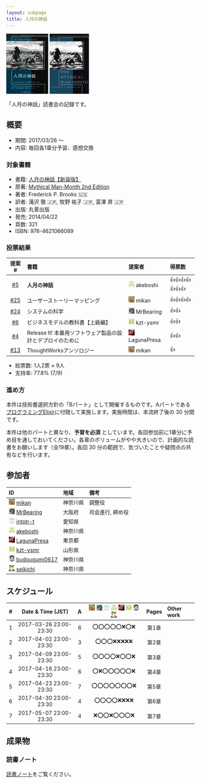 ```yaml
---
layout: subpage
title: 人月の神話
---
```


[![人月の神話【新装版】](/images/cover-manmonth.jpg)](https://www.amazon.co.jp/dp/4621066080)
[![Mythical Man-Month 2nd Edition](/images/cover-manmonth-en.jpg)](http://www.informit.com/store/mythical-man-month-essays-on-software-engineering-anniversary-9780201835953)

「人月の神話」読書会の記録です。

## 概要

* 期間: 2017/03/26 ～
* 内容: 毎回各1章分予習、感想交換

### 対象書籍

* 書籍: [人月の神話【新装版】](https://www.amazon.co.jp/dp/4621066080)
* 原著: [Mythical Man-Month 2nd Edition](http://www.informit.com/store/mythical-man-month-essays-on-software-engineering-anniversary-9780201835953)
* 著者: Frederick P. Brooks :us:
* 訳者:  滝沢 徹 :jp:, 牧野 祐子 :jp:, 富澤 昇 :jp:
* 出版: 丸善出版
* 発売: 2014/04/22
* 頁数: 321
* ISBN: 978-4621066089

### 投票結果

| 提案 #                                                  | 書籍                                                   | 提案者                                            | 得票数                      |
|:-------------------------------------------------------:|:------------------------------------------------------|:--------------------------------------------------|:---------------------------|
| [#5](https://github.com/aosn/aosn.github.io/issues/5)   | **人月の神話**                                         | ![](/images/users/akeboshi_16.png) akeboshi       |:+1::+1::+1::+1::+1::+1::+1:|
| [#25](https://github.com/aosn/aosn.github.io/issues/25) | ユーザーストーリーマッピング                             | ![](/images/users/mikan_16.png) mikan             |:+1::+1::+1::+1:            |
| [#24](https://github.com/aosn/aosn.github.io/issues/24) | システムの科学                                          | ![](/images/users/MrBearing_16.png) MrBearing     |:+1::+1:                   |
| [#6](https://github.com/aosn/aosn.github.io/issues/6)   | ビジネスモデルの教科書【上級編】                          | ![](/images/users/kzt-ysmr_16.png) kzt-ysmr       |:+1::+1:                   |
| [#4](https://github.com/aosn/aosn.github.io/issues/4)   | Release It! 本番用ソフトウェア製品の設計とデプロイのために | ![](/images/users/LagunaPresa_16.png) LagunaPresa |:+1::+1:                   |
| [#13](https://github.com/aosn/aosn.github.io/issues/13) | ThoughtWorksアンソロジー                                | ![](/images/users/mikan_16.png) mikan             |:+1:                       |

* 総票数: 1人2票 × 9人
* 支持率: 77.8% (7/9)

### 進め方

本件は技術書選択方針の「Bパート」として開催するものです。Aパートである[プログラミングElixir](../10-elixir)に付随して実施します。実施時間は、本流終了後の 30 分間です。

本件は他のパートと異なり、**予習を必須** としています。各回参加前に1章分に予め目を通しておいてください。各章のボリュームがやや大きいので、計画的な読書をお願いします（全19章）。各回 30 分の範囲で、気づいたことや疑問点の共有などを行います。

## 参加者

| ID                                                                                        | 地域     | 備考           |
|:------------------------------------------------------------------------------------------|:---------|:---------------|
| ![](/images/users/mikan_16.png) [mikan](https://github.com/mikan)                         | 神奈川県 | 調整役          |
| ![](/images/users/MrBearing_16.png) [MrBearing](https://github.com/MrBearing)             | 大阪府   | 司会進行, 締め役 |
| ![](/images/users/intptr-t_16.png) [intptr-t](https://github.com/intptr-t)                | 愛知県   | 　              |
| ![](/images/users/akeboshi_16.png) [akeboshi](https://github.com/akeboshi)                | 神奈川県 |                 |
| ![](/images/users/LagunaPresa_16.png) [LagunaPresa](https://github.com/LagunaPresa)       | 東京都   | 　              |
| ![](/images/users/kzt-ysmr_16.png) [kzt-ysmr](https://github.com/kzt-ysmr)                | 山形県   | 　              |
| ![](/images/users/budougumi0617_16.png) [budougumi0617](https://github.com/budougumi0617) | 神奈川県 |                 |
| ![](/images/users/seikichi_16.png) [seikichi](https://github.com/seikichi)                | 神奈川県 |                 |

## スケジュール

| # | Date & Time (JST) | A | ![](/images/users/mikan_16.png) ![](/images/users/MrBearing_16.png) ![](/images/users/intptr-t_16.png) ![](/images/users/akeboshi_16.png) ![](/images/users/LagunaPresa_16.png) ![](/images/users/kzt-ysmr_16.png) ![](/images/users/budougumi0617_16.png) ![](/images/users/seikichi_16.png) | Pages | Other work |
|---:|:----------------------:|:-:|:------------------------:|:-----------------:|:-----------------------|
|  1 | 2017-03-26 23:00-23:30 | 6 | :o::o::o::o::o::x::o::x: | 第1章              |                        |
|  2 | 2017-04-02 23:00-23:30 | 3 | :o::o::o::x::x::x::x::x: | 第2章              |                        |
|  3 | 2017-04-09 23:00-23:30 | 5 | :o::o::o::o::x::o::o::x: | 第3章              |                        |
|  4 | 2017-04-16 23:00-23:30 | 6 | :o::x::o::o::o::o::o::x: | 第4章              |                        |
|  5 | 2017-04-23 23:00-23:30 | 7 | :o::o::o::o::o::o::o::x: | 第5章              |                        |
|  6 | 2017-04-30 23:00-23:30 | 4 | :o::o::o::o::x::x::x::x: | 第6章              |                        |
|  7 | 2017-05-07 23:00-23:30 | 4 | :x::o::o::x::o::o::o::x: | 第7章              |                        |

## 成果物

### 読書ノート

[読書ノート](/note/11-manmonth)をご覧ください。
